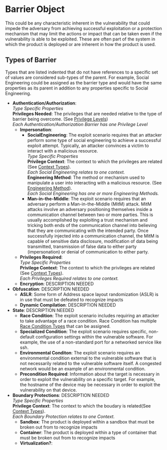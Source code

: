 # Barrier Object

This could be any characteristic inherent in the vulnerability that could impede the adversary from achieving successful exploitation or a protection mechanism that may limit the actions or impact that can be taken even if the vulnerability is able to be exploited. These are often part of the system in which the product is deployed or are inherent in how the product is used.

## Types of Barrier
Types that are listed indented that do not have references to a specific set of values are considered sub-types of the parent. For example, Social Engineering could be assigned as the barrier type and would have the same properties as its parent in addition to any properties specific to Social Engineering. 
	
  - **Authentication/Authorization**:<br />
     *Type Specific Properties* <br />
     **Privileges Needed**: The privileges that are needed relative to the type of barrier being overcome. (See [Privilege Levels](../values/privilege-level-type.md)) <br /> *Each Authentication/Authorization Barrier has one Privilege Level*
    - **Impersonation**:
	  - **SocialEngineering**: The exploit scenario requires that an attacker perform some type of social engineering to achieve a successful exploit attempt. Typically, an attacker convinces a victim to interact with a malicious resource.<br />
	  *Type Specific Properties* <br />
	  **Privilege Context**: The context to which the privileges are related (See [Context Types](../values/context-type.md)).<br /> *Each Social Engineering relates to one context.* <br />
	  **Engineering Method**: The method or mechanism used to manipulate a user into interacting with a malicious resource. (See [Engineering Method](../values/engineering-method-type.md)). <br /> *Each Social Engineering has one or more Engineering Methods.*
	  - **Man-in-the-Middle**:  The exploit scenario requires that an adversary perform a Man-in-the-Middle (MitM) attack. MitM attacks involve an adversary positioning themselves inside a communication channel between two or more parties. This is usually accomplished by exploiting a trust mechanism and tricking both ends of the communication channel into believing that they are communicating with the intended party. Once successfully injected into a communication channel, the MitM is capable of sensitive data disclosure, modification of data being transmitted, transmission of false data to either party (impersonation) or denial of communication to either party.
	- **Privileges Required**: <br />
	*Type Specific Properties* <br />
	**Privilege Context**: The context to which the privileges are related (See [Context Types](../values/context-type.md)). <br /> *Each Privileges Required relates to one context.* <br />
	- **Encryption**: DESCRIPTION NEEDED
  - **Obfuscation**: DESCRIPTION NEEDED
    - **ASLR**: Some form of Address space layout randomization (ASLR) is in use that must be defeated to recognize impacts
    - **Dynamic Compilation**:  DESCRIPTION NEEDED
  - **State**:  DESCRIPTION NEEDED
    - **Race Condition**:  The exploit scenario includes requiring an attacker to take advantage of a race condition. Race Condition has multiple [Race Condition Types](../values/race-condition-type.md) that can be assigned. 
    - **Specialized Condition**:  The exploit scenario requires specific, non-default configuration settings within the vulnerable software. For example, the use of a non-standard port for a networked service like ssh.
    - **Environmental Conditon**:  The exploit scenario requires an environmental condition external to the vulnerable software that is not necessarily related to the vulnerable software itself. A congested network would be an example of an environmental condition.
    - **Precondition Required**:  Information about the target is necessary in order to exploit the vulnerability on a specific target. For example, the hostname of the device may be necessary in order to exploit the vulnerability on that device.
  - **Boundary Protections**:  DESCRIPTION NEEDED<br />
  *Type Specific Properties* <br />
  **Privilege Context**: The context to which the boudary is related(See [Context Types](../values/context-type.md)). <br /> *Each Boundary Protection relates to  one Context.*
    - **Sandbox**:  The product is deployed within a sandbox that must be broken out from to recognize impacts
    - **Container**:  The product is deployed within a type of container that must be broken out from to recognize impacts
    - **Virtualization?**:  


  
